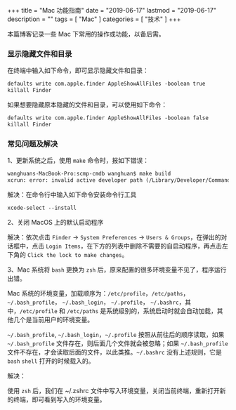 +++
title = "Mac 功能指南"
date = "2019-06-17"
lastmod = "2019-06-17"
description = ""
tags = [
    "Mac"
]
categories = [
    "技术"
]
+++

本篇博客记录一些 Mac 下常用的操作或功能，以备后需。

<!--more-->

### 显示隐藏文件和目录
在终端中输入如下命令，即可显示隐藏文件和目录：
```markdown
defaults write com.apple.finder AppleShowAllFiles -boolean true
killall Finder
```

如果想要隐藏原本隐藏的文件和目录，可以使用如下命令：
```markdown
defaults write com.apple.finder AppleShowAllFiles -boolean false 
killall Finder
```

### 常见问题及解决
1、更新系统之后，使用 `make` 命令时，报如下错误：
```markdown
wanghuans-MacBook-Pro:scmp-cmdb wanghuan$ make build
xcrun: error: invalid active developer path (/Library/Developer/CommandLineTools), missing xcrun at: /Library/Developer/CommandLineTools/usr/bin/xcrun
```
解决：在命令行中输入如下命令安装命令行工具
```markdown
xcode-select --install
```

2、关闭 MacOS 上的默认启动程序

解决：依次点击 `Finder` -> `System Preferences` -> `Users & Groups`，在弹出的对话框中，点击 `Login Items`，在下方的列表中删除不需要的自启动程序，再点击左下角的 `Click the lock to make changes`。

3、Mac 系统将 `bash` 更换为 `zsh` 后，原来配置的很多环境变量不见了，程序运行出错。

Mac 系统的环境变量，加载顺序为：`/etc/profile`，`/etc/paths`，`~/.bash_profile`， `~/.bash_login`， `~/.profile`， `~/.bashrc`，其中，`/etc/profile` 和 `/etc/paths` 是系统级别的，系统启动时就会自动加载，其他几个是当前用户的环境变量。

`~/.bash_profile`, `~/.bash_login`，`~/.profile` 按照从前往后的顺序读取，如果 `~/.bash_profile` 文件存在，则后面几个文件就会被忽略；如果 `~/.bash_profile` 文件不存在，才会读取后面的文件，以此类推。`~/.bashrc` 没有上述规则，它是 `bash` `shell` 打开的时候载入的。

解决：

使用 `zsh` 后，我们在 ~/.zshrc 文件中写入环境变量，关闭当前终端，重新打开新的终端，即可看到写入的环境变量。
